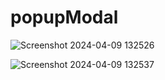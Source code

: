 # popupModal


![Screenshot 2024-04-09 132526](https://github.com/mallickrishiraj/popupModal/assets/84040127/22ef046a-2d48-4acf-99e9-a0a573cb6db1)



![Screenshot 2024-04-09 132537](https://github.com/mallickrishiraj/popupModal/assets/84040127/d9e70770-878e-4450-ab24-20d43a0fada3)
